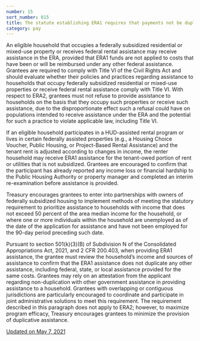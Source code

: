 ```yaml
---
number: 15
sort_number: 015
title: The statute establishing ERA1 requires that payments not be duplicative of any other federally funded rental assistance provided to an eligible household. Are tenants of federally subsidized housing, e.g., Low Income Housing Credit, Public Housing, or Indian Housing Block Grant-assisted properties, eligible for the ERA?
category: pay
---
```


An eligible household that occupies a federally subsidized residential or mixed-use property or receives federal rental assistance may receive assistance in the ERA, provided that ERA1 funds are not applied to costs that have been or will be reimbursed under any other federal assistance. Grantees are required to comply with Title VI of the Civil Rights Act and should evaluate whether their policies and practices regarding assistance to households that occupy federally subsidized residential or mixed-use properties or receive federal rental assistance comply with Title VI. With respect to ERA2, grantees must not refuse to provide assistance to households on the basis that they occupy such properties or receive such assistance, due to the disproportionate effect such a refusal could have on populations intended to receive assistance under the ERA and the potential for such a practice to violate applicable law, including Title VI.

If an eligible household participates in a HUD-assisted rental program or lives in certain federally assisted properties (e.g., a Housing Choice Voucher, Public Housing, or Project-Based Rental Assistance) and the tenant rent is adjusted according to changes in income, the renter household may receive ERA1 assistance for the tenant-owed portion of rent or utilities that is not subsidized. Grantees are encouraged to confirm that the participant has already reported any income loss or financial hardship to the Public Housing Authority or property manager and completed an interim re-examination before assistance is provided.

Treasury encourages grantees to enter into partnerships with owners of federally subsidized housing to implement methods of meeting the statutory requirement to prioritize assistance to households with income that does not exceed 50 percent of the area median income for the household, or where one or more individuals within the household are unemployed as of the date of the application for assistance and have not been employed for the 90-day period preceding such date.

Pursuant to section 501(k)(3)(B) of Subdivision N of the Consolidated Appropriations Act, 2021, and 2 CFR 200.403, when providing ERA1 assistance, the grantee must review the household’s income and sources of assistance to confirm that the ERA1 assistance does not duplicate any other assistance, including federal, state, or local assistance provided for the same costs. Grantees may rely on an attestation from the applicant regarding non-duplication with other government assistance in providing assistance to a household. Grantees with overlapping or contiguous jurisdictions are particularly encouraged to coordinate and participate in joint administrative solutions to meet this requirement. The requirement described in this paragraph does not apply to ERA2; however, to maximize program efficacy, Treasury encourages grantees to minimize the provision of duplicative assistance.

<a href="{{ site.baseurl }}/implementation-guidance/changes/" class="era-guidance__datestamp">Updated on May 7, 2021</a>